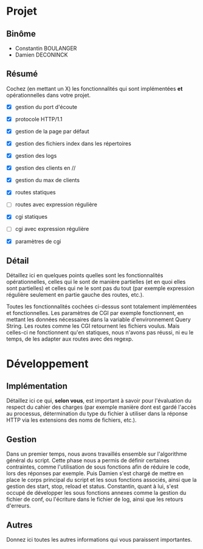 Projet
======

Binôme
------

- Constantin BOULANGER
- Damien  DECONINCK

Résumé
------

Cochez (en mettant un X) les fonctionnalités qui sont implémentées **et** opérationnelles dans votre projet.

  - [X] gestion du port d'écoute
  - [X] protocole HTTP/1.1
  - [X] gestion de la page par défaut
  - [X] gestion des fichiers index dans les répertoires
  - [X] gestion des logs
  - [X] gestion des clients en //
  - [X] gestion du max de clients
  - [X] routes statiques
  - [ ] routes avec expression régulière
  - [X] cgi statiques
  - [ ] cgi avec expression régulière
  - [X] paramètres de cgi


Détail
------

Détaillez ici en quelques points quelles sont les fonctionnalités opérationnelles, celles qui le sont de manière partielles (et en quoi elles sont partielles) et celles qui ne le sont pas du tout (par exemple expression régulière seulement en partie gauche des routes, etc.).


Toutes les fonctionnalités cochées ci-dessus sont totalement implémentées et fonctionnelles. Les paramètres de CGI par exemple fonctionnent, en mettant les données nécessaires dans la variable d'environnement Query String. Les routes comme les CGI retournent les fichiers voulus. Mais celles-ci ne fonctionnent qu'en statiques, nous n'avons pas réussi, ni eu le temps, de les adapter aux routes avec des regexp.


Développement
=============

Implémentation
--------------

Détaillez ici ce qui, **selon vous**, est important à savoir pour l'évaluation du respect du cahier des charges (par exemple manière dont est gardé l'accès au processus, détermination du type du fichier à utiliser dans la réponse HTTP via les extensions des noms de fichiers, etc.).

Gestion
-------

Dans un premier temps, nous avons travaillés ensemble sur l'algorithme général du script. Cette phase nous a permis de définir certaines contraintes, comme l'utilisation de sous fonctions afin de réduire le code, lors des réponses par exemple. Puis Damien s'est chargé de mettre en place le corps principal du script et les sous fonctions associés, ainsi que la gestion des start, stop, reload et status. Constantin, quant à lui, s'est occupé de développer les sous fonctions annexes comme la gestion du fichier de conf, ou l'écriture dans le fichier de log, ainsi que les retours d'erreurs.

Autres
------

Donnez ici toutes les autres informations qui vous paraissent importantes.
